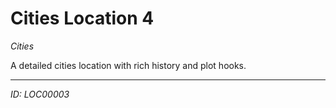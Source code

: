 # Cities Location 4

*Cities*

A detailed cities location with rich history and plot hooks.

---
*ID: LOC00003*